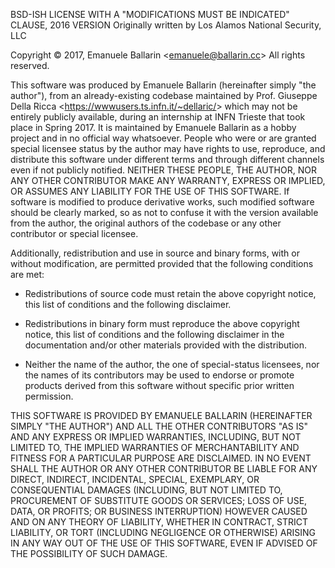 BSD-ISH LICENSE WITH A "MODIFICATIONS MUST BE INDICATED" CLAUSE, 2016 VERSION
Originally written by Los Alamos National Security, LLC

Copyright © 2017, Emanuele Ballarin <<emanuele@ballarin.cc>>
All rights reserved.

This software was produced by Emanuele Ballarin (hereinafter simply "the author"), from an already-existing codebase maintained by Prof. Giuseppe Della Ricca <<https://wwwusers.ts.infn.it/~dellaric/>> which may not be entirely publicly available, during an internship at INFN Trieste that took place in Spring 2017. It is maintained by Emanuele Ballarin as a hobby project and in no official way whatsoever. People who were or are granted special licensee status by the author may have rights to use, reproduce, and distribute this software under different terms and through different channels even if not publicly notified.
NEITHER THESE PEOPLE, THE AUTHOR, NOR ANY OTHER CONTRIBUTOR MAKE ANY WARRANTY, EXPRESS OR IMPLIED, OR ASSUMES ANY LIABILITY FOR THE USE OF THIS SOFTWARE.
If software is modified to produce derivative works, such modified software should be clearly marked, so as not to confuse it with the version available from the author, the original authors of the codebase or any other contributor or special licensee.

Additionally, redistribution and use in source and binary forms, with or without modification, are permitted provided that the following conditions are met:

* Redistributions of source code must retain the above copyright notice, this list of conditions and the following disclaimer.

* Redistributions in binary form must reproduce the above copyright notice, this list of conditions and the following disclaimer in the documentation and/or other materials provided with the distribution.

* Neither the name of the author, the one of special-status licensees, nor the names of its contributors may be used to endorse or promote products derived from this software without specific prior written permission.

THIS SOFTWARE IS PROVIDED BY EMANUELE BALLARIN (HEREINAFTER SIMPLY "THE AUTHOR") AND ALL THE OTHER CONTRIBUTORS "AS IS" AND ANY EXPRESS OR IMPLIED WARRANTIES, INCLUDING, BUT NOT LIMITED TO, THE IMPLIED WARRANTIES OF MERCHANTABILITY AND FITNESS FOR A PARTICULAR PURPOSE ARE DISCLAIMED. IN NO EVENT SHALL THE AUTHOR OR ANY OTHER CONTRIBUTOR BE LIABLE FOR ANY DIRECT, INDIRECT, INCIDENTAL, SPECIAL, EXEMPLARY, OR CONSEQUENTIAL DAMAGES (INCLUDING, BUT NOT LIMITED TO, PROCUREMENT OF SUBSTITUTE GOODS OR SERVICES; LOSS OF USE, DATA, OR PROFITS; OR BUSINESS INTERRUPTION) HOWEVER CAUSED AND ON ANY THEORY OF LIABILITY, WHETHER IN CONTRACT, STRICT LIABILITY, OR TORT (INCLUDING NEGLIGENCE OR OTHERWISE) ARISING IN ANY WAY OUT OF THE USE OF THIS SOFTWARE, EVEN IF ADVISED OF THE POSSIBILITY OF SUCH DAMAGE.

